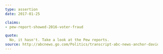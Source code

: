 ```yaml
---
type: assertion
date: 2017-01-25

claims:
- pew-report-showed-2016-voter-fraud

quote:
  No, it hasn't. Take a look at the Pew reports.
source: http://abcnews.go.com/Politics/transcript-abc-news-anchor-david-muir-interviews-president/story?id=45047602
---
```

